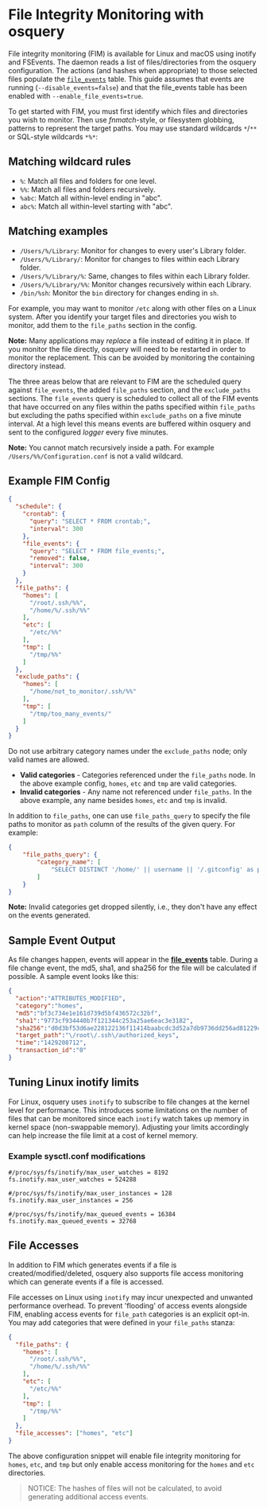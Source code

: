 # File Integrity Monitoring with osquery

File integrity monitoring (FIM) is available for Linux and macOS using inotify and FSEvents. The daemon reads a list of files/directories from the osquery configuration. The actions (and hashes when appropriate) to those selected files populate the [`file_events`](https://osquery.io/schema/current/#file_events) table. This guide assumes that events are running (`--disable_events=false`) and that the file_events table has been enabled with `--enable_file_events=true`.

To get started with FIM, you must first identify which files and directories you wish to monitor. Then use *fnmatch*-style, or filesystem globbing, patterns to represent the target paths. You may use standard wildcards `*`/`**` or SQL-style wildcards `*%*`:

## Matching wildcard rules

- `%`: Match all files and folders for one level.
- `%%`: Match all files and folders recursively.
- `%abc`: Match all within-level ending in "abc".
- `abc%`: Match all within-level starting with "abc".

## Matching examples

- `/Users/%/Library`: Monitor for changes to every user's Library folder.
- `/Users/%/Library/`: Monitor for changes to files within each Library folder.
- `/Users/%/Library/%`: Same, changes to files within each Library folder.
- `/Users/%/Library/%%`: Monitor changes recursively within each Library.
- `/bin/%sh`: Monitor the `bin` directory for changes ending in `sh`.

For example, you may want to monitor `/etc` along with other files on a Linux system. After you identify your target files and directories you wish to monitor, add them to the `file_paths` section in the config.

**Note:** Many applications may *replace* a file instead of editing it in place. If you monitor the file directly, osquery will need to be restarted in order to monitor the replacement. This can be avoided by monitoring the containing directory instead.

The three areas below that are relevant to FIM are the scheduled query against `file_events`, the added `file_paths` section, and the `exclude_paths` sections. The `file_events` query is scheduled to collect all of the FIM events that have occurred on any files within the paths specified within `file_paths` but excluding the paths specified within `exclude_paths` on a five minute interval. At a high level this means events are buffered within osquery and sent to the configured _logger_ every five minutes.

**Note:** You cannot match recursively inside a path. For example `/Users/%%/Configuration.conf` is not a valid wildcard.

## Example FIM Config

```json
{
  "schedule": {
    "crontab": {
      "query": "SELECT * FROM crontab;",
      "interval": 300
    },
    "file_events": {
      "query": "SELECT * FROM file_events;",
      "removed": false,
      "interval": 300
    }
  },
  "file_paths": {
    "homes": [
      "/root/.ssh/%%",
      "/home/%/.ssh/%%"
    ],
    "etc": [
      "/etc/%%"
    ],
    "tmp": [
      "/tmp/%%"
    ]
  },
  "exclude_paths": {
    "homes": [
      "/home/not_to_monitor/.ssh/%%"
    ],
    "tmp": [
      "/tmp/too_many_events/"
    ]
  }
}
```

Do not use arbitrary category names under the `exclude_paths` node; only valid names are allowed.

- **Valid categories** - Categories referenced under the `file_paths` node. In the above example config, `homes`, `etc` and `tmp` are valid categories.
- **Invalid categories** - Any name not referenced under `file_paths`. In the above example, any name besides `homes`, `etc` and `tmp` is invalid.

In addition to `file_paths`, one can use `file_paths_query` to specify the file paths to monitor as `path` column of the results of the given query. For example:

```json
{
    "file_paths_query": {
        "category_name": [
            "SELECT DISTINCT '/home/' || username || '/.gitconfig' as path FROM last WHERE username != '' AND username != 'root';"
        ]
    }
}
```

**Note:** Invalid categories get dropped silently, i.e., they don't have any effect on the events generated.

## Sample Event Output

As file changes happen, events will appear in the [**file_events**](https://osquery.io/schema/current/#file_events) table.  During a file change event, the md5, sha1, and sha256 for the file will be calculated if possible. A sample event looks like this:

```json
{
  "action":"ATTRIBUTES_MODIFIED",
  "category":"homes",
  "md5":"bf3c734e1e161d739d5bf436572c32bf",
  "sha1":"9773cf934440b7f121344c253a25ae6eac3e3182",
  "sha256":"d0d3bf53d6ae228122136f11414baabcdc3d52a7db9736dd256ad81229c8bfac",
  "target_path":"\/root\/.ssh\/authorized_keys",
  "time":"1429208712",
  "transaction_id":"0"
}
```

## Tuning Linux inotify limits

For Linux, osquery uses `inotify` to subscribe to file changes at the kernel level for performance.  This introduces some limitations on the number of files that can be monitored since each `inotify` watch takes up memory in kernel space (non-swappable memory).  Adjusting your limits accordingly can help increase the file limit at a cost of kernel memory.

### Example sysctl.conf modifications

```
#/proc/sys/fs/inotify/max_user_watches = 8192
fs.inotify.max_user_watches = 524288

#/proc/sys/fs/inotify/max_user_instances = 128
fs.inotify.max_user_instances = 256

#/proc/sys/fs/inotify/max_queued_events = 16384
fs.inotify.max_queued_events = 32768
```

## File Accesses

In addition to FIM which generates events if a file is created/modified/deleted, osquery also supports file access monitoring which can generate events if a file is accessed.

File accesses on Linux using `inotify` may incur unexpected and unwanted performance overhead. To prevent 'flooding' of access events alongside FIM, enabling access events for `file_path` categories is an explicit opt-in. You may add categories that were defined in your `file_paths` stanza:

```json
{
  "file_paths": {
    "homes": [
      "/root/.ssh/%%",
      "/home/%/.ssh/%%"
    ],
    "etc": [
      "/etc/%%"
    ],
    "tmp": [
      "/tmp/%%"
    ]
  },
  "file_accesses": ["homes", "etc"]
}
```

The above configuration snippet will enable file integrity monitoring for `homes`, `etc`, and `tmp` but only enable access monitoring for the `homes` and `etc` directories.

> NOTICE: The hashes of files will not be calculated, to avoid generating additional access events.

